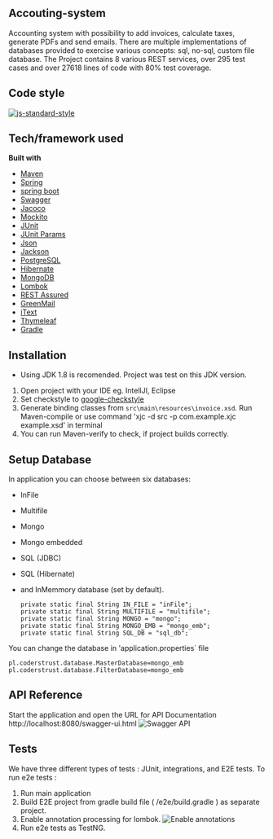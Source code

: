 ## Accouting-system
Accounting system with possibility to add invoices, calculate taxes, generate PDFs and send emails. There are multiple implementations of databases provided to exercise various concepts: sql, no-sql, custom file database.
The Project contains 8 various REST services, over 295 test cases and over 27618 lines of code with 80% test coverage.

## Code style
[![js-standard-style](https://img.shields.io/badge/code%20style-Google_Style-brightgreen.svg?style=flat)](https://github.com/checkstyle/checkstyle)

## Tech/framework used

<b>Built with</b>
- [Maven](https://maven.apache.org/)
- [Spring](https://spring.io/)
- [spring boot](https://projects.spring.io/spring-boot/)
- [Swagger](https://swagger.io/)
- [Jacoco](https://www.eclemma.org/jacoco/)
- [Mockito](http://site.mockito.org/)
- [JUnit](https://maven.apache.org/)
- [JUnit Params](https://github.com/junit-team/junit4/wiki/parameterized-tests)
- [Json](https://www.json.org/)
- [Jackson](https://github.com/FasterXML/jackson)
- [PostgreSQL](https://www.postgresql.org/)
- [Hibernate](http://hibernate.org/)
- [MongoDB](https://www.mongodb.com/)
- [Lombok](https://projectlombok.org/)
- [REST Assured](http://rest-assured.io/)
- [GreenMail](http://www.icegreen.com/greenmail/)
- [iText](https://itextpdf.com/)
- [Thymeleaf](https://www.thymeleaf.org/)
- [Gradle](https://gradle.org/)

## Installation
- Using JDK 1.8 is recomended. Project was test on this JDK version.
1) Open project with your IDE eg. IntellJI, Eclipse
2) Set checkstyle to [google-checkstyle](https://github.com/pio-kol/accouting-system/blob/master/checkstyle-config/intellij-java-google-style.xml)
3) Generate binding classes from `src\main\resources\invoice.xsd`.
 Run Maven-compile or use command 'xjc -d src -p com.example.xjc example.xsd' in terminal 
4) You can run Maven-verify to check, if project builds correctly.

## Setup Database
In application you can choose between six databases:
- InFile
- Multifile
- Mongo
- Mongo embedded
- SQL (JDBC)
- SQL (Hibernate)
- and InMemmory database (set by default).

  ```
  private static final String IN_FILE = "inFile";
  private static final String MULTIFILE = "multifile";
  private static final String MONGO = "mongo";
  private static final String MONGO_EMB = "mongo_emb";
  private static final String SQL_DB = "sql_db";
  ```
 You can change the database in 'application.properties` file
 ```
pl.coderstrust.database.MasterDatabase=mongo_emb
pl.coderstrust.database.FilterDatabase=mongo_emb
```

## API Reference
Start the application and open the URL for API Documentation http://localhost:8080/swagger-ui.html
![Swagger API](https://github.com/pio-kol/accouting-system/blob/master/readme/swagger-screenshot.png)

## Tests
We have three different types of tests : JUnit, integrations, and E2E tests.
To run e2e tests :
1) Run main application
2) Build E2E project from gradle build file ( /e2e/build.gradle ) as separate project. 
3) Enable annotation processing for lombok. 
![Enable annotations](https://github.com/pio-kol/accouting-system/blob/master/readme/annotatnion.png)
4) Run e2e tests as TestNG.
